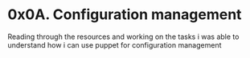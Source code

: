 # 0x0A. Configuration management

Reading through the resources and working on the tasks i was able to understand
how i can use puppet for configuration management

